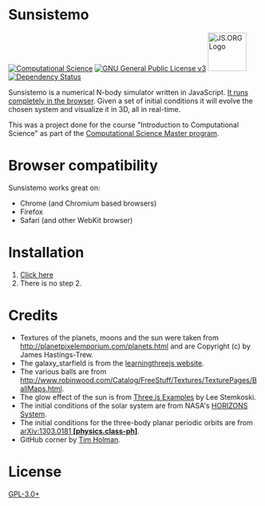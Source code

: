 Sunsistemo
==========

[![Computational Science](http://preview.computationalscience.nl/wp-content/uploads/2014/09/computationalsciencelogo-fc-trans-300x100.png)](http://uva.computationalscience.nl/)
[![GNU General Public License v3](https://www.gnu.org/graphics/gplv3-127x51.png)](https://www.gnu.org/licenses/gpl.html)
<a href="https://js.org" target="_blank" title="JS.ORG | JavaScript Community">
<img src="https://logo.js.org/dark_tiny.png" width="77" alt="JS.ORG Logo"/></a>
[![Dependency Status](https://david-dm.org/sunsistemo/sunsistemo.svg)](https://david-dm.org/sunsistemo/sunsistemo)

Sunsistemo is a numerical N-body simulator written in JavaScript.
[It runs completely in the browser](https://sunsistemo.js.org/). Given a set of
initial conditions it will evolve the chosen system and visualize it in 3D, all
in real-time.

This was a project done for the course "Introduction to Computational Science"
as part of the
[Computational Science Master program](http://gss.uva.nl/future-msc-students/information-sciences/content27/computational-science.html).

# Browser compatibility

Sunsistemo works great on:
* Chrome (and Chromium based browsers)
* Firefox
* Safari (and other WebKit browser)

# Installation

1. [Click here](https://sunsistemo.js.org/)
2. There is no step 2.

# Credits

* Textures of the planets, moons and the sun were taken from
<http://planetpixelemporium.com/planets.html> and are Copyright (c) by James
Hastings-Trew.
* The galaxy_starfield is from the
[learningthreejs website](http://learningthreejs.com/blog/2013/09/16/how-to-make-the-earth-in-webgl/).
* The various balls are from
<http://www.robinwood.com/Catalog/FreeStuff/Textures/TexturePages/BallMaps.html>.
* The glow effect of the sun is from
[Three.js Examples](https://stemkoski.github.io/Three.js/Simple-Glow.html) by
Lee Stemkoski.
* The initial conditions of the solar system are from NASA's
[HORIZONS System](http://ssd.jpl.nasa.gov/horizons.cgi).
* The initial conditions for the three-body planar periodic orbits are from
[arXiv:1303.0181 **[physics.class-ph]**](http://arxiv.org/abs/1303.0181).
* GitHub corner by [Tim Holman](http://tholman.com/github-corners/).

# License

[GPL-3.0+](https://github.com/sunsistemo/sunsistemo/blob/master/LICENSE.txt)
